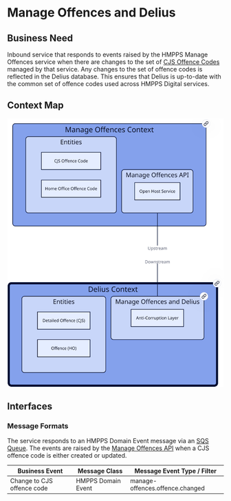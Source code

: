 # Manage Offences and Delius

## Business Need

Inbound service that responds to events raised by the HMPPS Manage Offences service when there are changes to the set of [CJS Offence Codes](https://criminaljusticehub.org.uk/jargon-buster/cjs-offence-code) managed by that service. Any changes to the set of offence codes is reflected in the Delius database. This ensures that Delius is up-to-date with the common set of offence codes used across HMPPS Digital services.

## Context Map

![Context Map](../../doc/tech-docs/source/images/manage-offences-and-delius-context-map.svg)

## Interfaces

### Message Formats

The service responds to an HMPPS Domain Event message via an
[SQS Queue](https://github.com/ministryofjustice/cloud-platform-environments/blob/main/namespaces/live.cloud-platform.service.justice.gov.uk/hmpps-probation-integration-services-prod/resources/manage-offences-and-delius-queue.tf).
The events are raised by the [Manage Offences API](https://github.com/ministryofjustice/hmpps-manage-offences-api) when a CJS offence code is either created or updated.

| Business Event             | Message Class      | Message Event Type / Filter     |
|----------------------------|--------------------|---------------------------------|
| Change to CJS offence code | HMPPS Domain Event | manage-offences.offence.changed |

